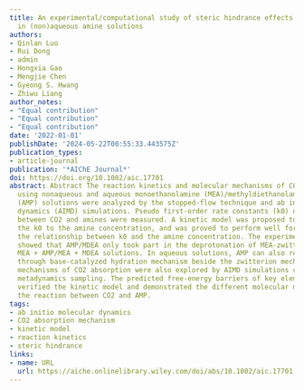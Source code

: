 ```yaml
---
title: An experimental/computational study of steric hindrance effects on CO2 absorption
  in (non)aqueous amine solutions
authors:
- Qinlan Luo
- Rui Dong
- admin
- Hongxia Gao
- Mengjie Chen
- Gyeong S. Hwang
- Zhiwu Liang
author_notes:
- "Equal contribution"
- "Equal contribution"
- "Equal contribution"
date: '2022-01-01'
publishDate: '2024-05-22T00:55:33.443575Z'
publication_types:
- article-journal
publication: '*AIChE Journal*'
doi: https://doi.org/10.1002/aic.17701
abstract: Abstract The reaction kinetics and molecular mechanisms of CO2 absorption
  using nonaqueous and aqueous monoethanolamine (MEA)/methyldiethanolamine (MDEA)/2-amino-2-methy-1-propanol
  (AMP) solutions were analyzed by the stopped-flow technique and ab initio molecular
  dynamics (AIMD) simulations. Pseudo first-order rate constants (k0) of reactions
  between CO2 and amines were measured. A kinetic model was proposed to correlate
  the k0 to the amine concentration, and was proved to perform well for predicting
  the relationship between k0 and the amine concentration. The experimental results
  showed that AMP/MDEA only took part in the deprotonation of MEA-zwitterion in nonaqueous
  MEA + AMP/MEA + MDEA solutions. In aqueous solutions, AMP can also react with CO2
  through base-catalyzed hydration mechanism beside the zwitterion mechanism. Molecular
  mechanisms of CO2 absorption were also explored by AIMD simulations coupled with
  metadynamics sampling. The predicted free-energy barriers of key elementary reactions
  verified the kinetic model and demonstrated the different molecular mechanisms for
  the reaction between CO2 and AMP.
tags:
- ab initio molecular dynamics
- CO2 absorption mechanism
- kinetic model
- reaction kinetics
- steric hindrance
links:
- name: URL
  url: https://aiche.onlinelibrary.wiley.com/doi/abs/10.1002/aic.17701
---
```

